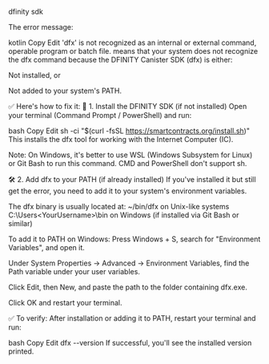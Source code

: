 dfinity sdk 

The error message:

kotlin
Copy
Edit
'dfx' is not recognized as an internal or external command, operable program or batch file.
means that your system does not recognize the dfx command because the DFINITY Canister SDK (dfx) is either:

Not installed, or

Not added to your system's PATH.

✅ Here's how to fix it:
🔧 1. Install the DFINITY SDK (if not installed)
Open your terminal (Command Prompt / PowerShell) and run:

bash
Copy
Edit
sh -ci "$(curl -fsSL https://smartcontracts.org/install.sh)"
This installs the dfx tool for working with the Internet Computer (IC).

Note: On Windows, it's better to use WSL (Windows Subsystem for Linux) or Git Bash to run this command. CMD and PowerShell don't support sh.

🛠️ 2. Add dfx to your PATH (if already installed)
If you've installed it but still get the error, you need to add it to your system's environment variables.

The dfx binary is usually located at:
~/bin/dfx on Unix-like systems
C:\Users\<YourUsername>\bin on Windows (if installed via Git Bash or similar)

To add it to PATH on Windows:
Press Windows + S, search for "Environment Variables", and open it.

Under System Properties → Advanced → Environment Variables, find the Path variable under your user variables.

Click Edit, then New, and paste the path to the folder containing dfx.exe.

Click OK and restart your terminal.

✅ To verify:
After installation or adding it to PATH, restart your terminal and run:

bash
Copy
Edit
dfx --version
If successful, you'll see the installed version printed.
